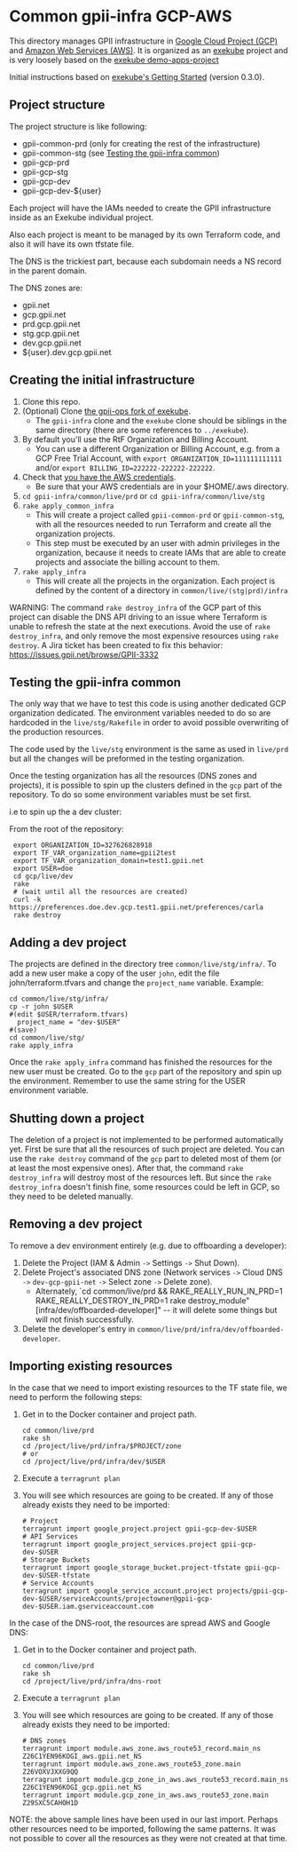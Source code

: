 # Common gpii-infra GCP-AWS

This directory manages GPII infrastructure in [Google Cloud Project (GCP)](https://cloud.google.com/) and [Amazon Web Services (AWS)](https://aws.amazon.com/). It is organized as an [exekube](https://github.com/exekube/exekube) project and is very loosely based on the [exekube demo-apps-project](https://github.com/exekube/demo-apps-project)

Initial instructions based on [exekube's Getting Started](https://exekube.github.io/exekube/in-practice/getting-started/) (version 0.3.0).

## Project structure

The project structure is like following:

- gpii-common-prd (only for creating the rest of the infrastructure)
- gpii-common-stg (see [Testing the gpii-infra common](#testing-the-gpii-infra-common))
- gpii-gcp-prd
- gpii-gcp-stg
- gpii-gcp-dev
- gpii-gcp-dev-${user}

Each project will have the IAMs needed to create the GPII infrastructure inside as an Exekube individual project.

Also each project is meant to be managed by its own Terraform code, and also it will have its own tfstate file.

The DNS is the trickiest part, because each subdomain needs a NS record in the parent domain.

The DNS zones are:

- gpii.net
- gcp.gpii.net
- prd.gcp.gpii.net
- stg.gcp.gpii.net
- dev.gcp.gpii.net
- ${user}.dev.gcp.gpii.net

## Creating the initial infrastructure

1. Clone this repo.
1. (Optional) Clone [the gpii-ops fork of exekube](https://github.com/gpii-ops/exekube).
   * The `gpii-infra` clone and the `exekube` clone should be siblings in the same directory (there are some references to `../exekube`).
1. By default you'll use the RtF Organization and Billing Account.
   * You can use a different Organization or Billing Account, e.g. from a GCP Free Trial Account, with `export ORGANIZATION_ID=111111111111` and/or `export BILLING_ID=222222-222222-222222`.
1. Check that [you have the AWS credentials](../aws#configure-cloud-provider-credentials).
   * Be sure that your AWS credentials are in your $HOME/.aws directory.
1. `cd gpii-infra/common/live/prd` or `cd gpii-infra/common/live/stg`
1. `rake apply_common_infra`
   * This will create a project called `gpii-common-prd` or `gpii-common-stg`, with all the resources needed to run Terraform and create all the organization projects.
   * This step must be executed by an user with admin privileges in the organization, because it needs to create IAMs that are able to create projects and associate the billing account to them.
1. `rake apply_infra`
   * This will create all the projects in the organization. Each project is defined by the content of a directory in `common/live/(stg|prd)/infra`

WARNING: The command `rake destroy_infra` of the GCP part of this project can disable the DNS API driving to an issue where Terraform is unable to refresh the state at the next executions. Avoid the use of `rake destroy_infra`, and only remove the most expensive resources using `rake destroy`. A Jira ticket has been created to fix this behavior: https://issues.gpii.net/browse/GPII-3332

## Testing the gpii-infra common

The only way that we have to test this code is using another dedicated GCP organization dedicated. The environment variables needed to do so are hardcoded in the `live/stg/Rakefile` in order to avoid possible overwriting of the production resources.

The code used by the `live/stg` environment is the same as used in `live/prd` but all the changes will be preformed in the testing organization.

Once the testing organization has all the resources (DNS zones and projects), it is possible to spin up the clusters defined in the `gcp` part of the repository. To do so some environment variables must be set first.

i.e to spin up the a dev cluster:

From the root of the repository:
```
 export ORGANIZATION_ID=327626828918
 export TF_VAR_organization_name=gpii2test
 export TF_VAR_organization_domain=test1.gpii.net
 export USER=doe
 cd gcp/live/dev
 rake
 # (wait until all the resources are created)
 curl -k https://preferences.doe.dev.gcp.test1.gpii.net/preferences/carla
 rake destroy
```

## Adding a dev project

The projects are defined in the directory tree `common/live/stg/infra/`. To add a new user make a copy of the user `john`, edit the file john/terraform.tfvars and change the `project_name` variable. Example:

```
cd common/live/stg/infra/
cp -r john $USER
#(edit $USER/terraform.tfvars)
  project_name = "dev-$USER"
#(save)
cd common/live/stg/
rake apply_infra
```

Once the `rake apply_infra` command has finished the resources for the new user must be created. Go to the `gcp` part of the repository and spin up the environment. Remember to use the same string for the USER environment variable.

## Shutting down a project

The deletion of a project is not implemented to be performed automatically yet. First be sure that all the resources of such project are deleted. You can use the `rake destroy` command of the `gcp` part to deleted most of them (or at least the most expensive ones). After that, the command `rake destroy_infra` will destroy most of the resources left. But since the `rake destroy_infra` doesn't finish fine, some resources could be left in GCP, so they need to be deleted manually.

## Removing a dev project

To remove a dev environment entirely (e.g. due to offboarding a developer):

1. Delete the Project (IAM & Admin `->` Settings `->` Shut Down).
1. Delete Project's associated DNS zone (Network services `->` Cloud DNS `->` `dev-gcp-gpii-net` `->` Select zone `->` Delete zone).
   * Alternately, `cd common/live/prd && RAKE_REALLY_RUN_IN_PRD=1 RAKE_REALLY_DESTROY_IN_PRD=1 rake destroy_module"[infra/dev/offboarded-developer]" -- it will delete some things but will not finish successfully.
1. Delete the developer's entry in `common/live/prd/infra/dev/offboarded-developer`.

## Importing existing resources

In the case that we need to import existing resources to the TF state file, we need to perform the following steps:

1. Get in to the Docker container and project path.
   ```
   cd common/live/prd
   rake sh
   cd /project/live/prd/infra/$PROJECT/zone
   # or
   cd /project/live/prd/infra/dev/$USER
   ```
1. Execute a `terragrunt plan`
1. You will see which resources are going to be created. If any of those already exists they need to be imported:

   ```
   # Project
   terragrunt import google_project.project gpii-gcp-dev-$USER
   # API Services
   terragrunt import google_project_services.project gpii-gcp-dev-$USER
   # Storage Buckets
   terragrunt import google_storage_bucket.project-tfstate gpii-gcp-dev-$USER-tfstate
   # Service Accounts
   terragrunt import google_service_account.project projects/gpii-gcp-dev-$USER/serviceAccounts/projectowner@gpii-gcp-dev-$USER.iam.gserviceaccount.com
   ```

In the case of the DNS-root, the resources are spread AWS and Google DNS:

1. Get in to the Docker container and project path.
   ```
   cd common/live/prd
   rake sh
   cd /project/live/prd/infra/dns-root
   ```
1. Execute a `terragrunt plan`
1. You will see which resources are going to be created. If any of those already exists they need to be imported:

   ```
   # DNS zones
   terragrunt import module.aws_zone.aws_route53_record.main_ns Z26C1YEN96KOGI_aws.gpii.net_NS
   terragrunt import module.aws_zone.aws_route53_zone.main Z26VOXVJXXG9QQ
   terragrunt import module.gcp_zone_in_aws.aws_route53_record.main_ns  Z26C1YEN96KOGI_gcp.gpii.net_NS
   terragrunt import module.gcp_zone_in_aws.aws_route53_zone.main Z29SXC5CAHOH1D
   ```

NOTE: the above sample lines have been used in our last import. Perhaps other resources need to be imported, following the same patterns. It was not possible to cover all the resources as they were not created at that time.
